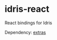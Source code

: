 # idris-react
React bindings for Idris

Dependency: [extras](https://github.com/jheiling/idris-extras)

